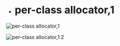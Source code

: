 - # per-class allocator,1

![per-class allocator,1](https://github.com/havenow/my-C-plus-plus/blob/master/C%2B%2B%E5%86%85%E5%AD%98%E7%AE%A1%E7%90%86/images/per-class%20allocator%2C1.png)  

![per-class allocator,1 2](https://github.com/havenow/my-C-plus-plus/blob/master/C%2B%2B%E5%86%85%E5%AD%98%E7%AE%A1%E7%90%86/images/per-class%20allocator%2C1%202.png)  

